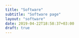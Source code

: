 ```yaml
---
title: "Software"
subtitle: "Software page"
layout: "software"
date: 2019-04-22T18:58:37+03:00
draft: true
---
```

